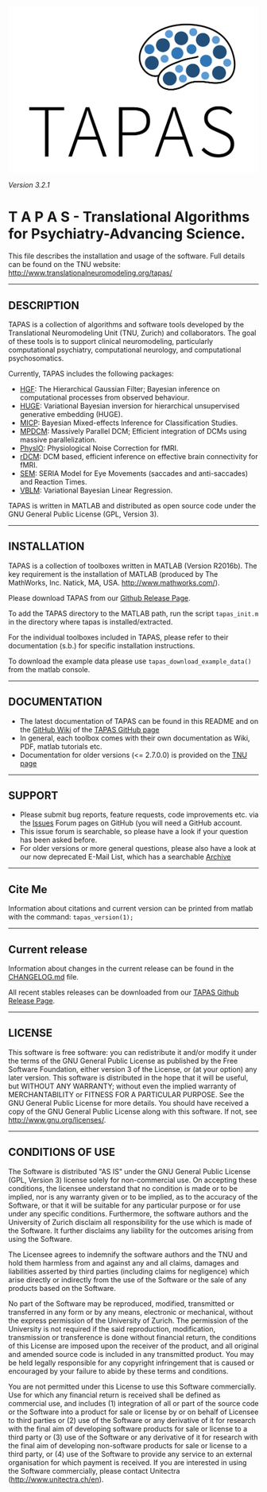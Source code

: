 ![TAPAS Logo](misc/TapasLogo.png?raw=true "TAPAS Logo")

*Version 3.2.1*

T  A  P  A  S - Translational Algorithms for Psychiatry-Advancing Science.
========================================================================

This file describes the installation and usage of the software.
Full details can be found on the TNU website:
                 http://www.translationalneuromodeling.org/tapas/


-----------
DESCRIPTION
-----------

TAPAS is a collection of algorithms and software tools developed by the
Translational Neuromodeling Unit (TNU, Zurich) and collaborators. The goal of
these tools is to support clinical neuromodeling, particularly computational
psychiatry, computational neurology, and computational psychosomatics.

Currently, TAPAS includes the following packages:

- [HGF](HGF/README.md): The Hierarchical Gaussian Filter; Bayesian inference
  on computational processes from observed behaviour.
- [HUGE](huge/README.md): Variational Bayesian inversion for hierarchical
unsupervised generative embedding (HUGE).
- [MICP](MICP/Readme%20for%20MATLAB.pdf): Bayesian Mixed-effects Inference for Classification Studies.
- [MPDCM](mpdcm/README.md): Massively Parallel DCM; Efficient integration of DCMs using massive parallelization.
- [PhysIO](PhysIO/README.md): Physiological Noise Correction for fMRI.
- [rDCM](rDCM/README.md): DCM based, efficient inference on effective brain connectivity for fMRI.
- [SEM](sem/README.md): SERIA Model for Eye Movements (saccades and anti-saccades) and Reaction Times.
- [VBLM](VBLM/README.txt): Variational Bayesian Linear Regression.

TAPAS is written in MATLAB and distributed as open source code under
the GNU General Public License (GPL, Version 3).


------------
INSTALLATION
------------

TAPAS is a collection of toolboxes written in MATLAB (Version R2016b). The key
requirement is the installation of MATLAB (produced by The MathWorks, Inc.
Natick, MA, USA. http://www.mathworks.com/).

Please download TAPAS from our
[Github Release Page](https://github.com/translationalneuromodeling/tapas/releases).

To add the TAPAS directory to the MATLAB path, run the script `tapas_init.m` in
the directory where tapas is installed/extracted.

For the individual toolboxes included in TAPAS, please refer to their
documentation (s.b.) for specific installation instructions.

To download the example data please use `tapas_download_example_data()` from
the matlab console.

-------------
DOCUMENTATION
-------------

- The latest documentation of TAPAS can be found in this README and on the
  [GitHub Wiki](https://github.com/translationalneuromodeling/tapas/wiki) of the
  [TAPAS GitHub page](https://github.com/translationalneuromodeling/tapas)
- In general, each toolbox comes with their own documentation as Wiki, PDF,
  matlab tutorials etc.
- Documentation for older versions (<= 2.7.0.0) is provided on the
  [TNU page](https://www.tnu.ethz.ch/de/software/tapas/documentations)


-------
SUPPORT
-------

- Please submit bug reports, feature requests, code improvements etc. via the
  [Issues](https://github.com/translationalneuromodeling/tapas/issues) Forum pages
  on GitHub (you will need a GitHub account.
- This issue forum is searchable, so please have a look if your question has
  been asked before.
- For older versions or more general questions, please also have a look at our
  now deprecated E-Mail List, which has a searchable [Archive](https://sympa.ethz.ch/sympa/arc/tapas)


-------
Cite Me
-------

Information about citations and current version can be printed from matlab with
the command: `tapas_version(1);`

---------------
Current release
---------------

Information about changes in the current release can be found in the [CHANGELOG.md](CHANGELOG.md)
file.

All recent stables releases can be downloaded from our
[TAPAS Github Release Page](https://github.com/translationalneuromodeling/tapas/releases).


-------
LICENSE
-------

This software is free software: you can redistribute it and/or modify it under the terms of the GNU General Public License as published by the Free Software Foundation, either version 3 of the License, or (at your option) any later version. This software is distributed in the hope that it will be useful, but WITHOUT ANY WARRANTY; without even the implied warranty of MERCHANTABILITY or FITNESS FOR A PARTICULAR PURPOSE. See the GNU General Public License for more details. You should have received a copy of the GNU General Public License along with this software. If not, see http://www.gnu.org/licenses/.


------------------
CONDITIONS OF USE
------------------

The Software is distributed "AS IS" under the GNU General Public License (GPL, Version 3) license solely for non-commercial use.  On accepting these conditions, the licensee understand that no condition is made or to be implied, nor is any warranty given or to be implied, as to the accuracy of the Software, or that it will be suitable for any particular purpose or for use under any specific conditions. Furthermore, the software authors and the University of Zurich disclaim all responsibility for the use which is made of the Software. It further disclaims any liability for the outcomes arising from using the Software.

The Licensee agrees to indemnify the software authors and the TNU and hold them harmless from and against any and all claims, damages and liabilities asserted by third parties (including claims for negligence) which arise directly or indirectly from the use of the Software or the sale of any products based on the Software.

No part of the Software may be reproduced, modified, transmitted or transferred in any form or by any means, electronic or mechanical, without the express permission of the University of Zurich. The permission of the University is not required if the said reproduction, modification, transmission or transference is done without financial return, the conditions of this License are imposed upon the receiver of the product, and all original and amended source code is included in any transmitted product. You may be held legally responsible for any copyright infringement that is caused or encouraged by your failure to abide by these terms and conditions.

You are not permitted under this License to use this Software commercially. Use for which any financial return is received shall be defined as commercial use, and includes (1) integration of all or part of the source code or the Software into a product for sale or license by or on behalf of Licensee to third parties or (2) use of the Software or any derivative of it for research with the final aim of developing software products for sale or license to a third party or (3) use of the Software or any derivative of it for research with the final aim of developing non-software products for sale or license to a third party, or (4) use of the Software to provide any service to an external organisation for which payment is received. If you are interested in using the Software commercially, please contact Unitectra (http://www.unitectra.ch/en).

